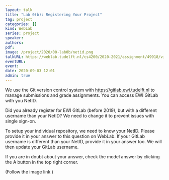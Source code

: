 ```yaml
---
layout: talk
title: "Lab 0(b): Registering Your Project"
tag: project
categories: []
kind: WebLab
series: project
speaker:
authors:
pdf:
image: /project/2020/00-lab0b/netid.png
talkURL: https://weblab.tudelft.nl/cs4200/2020-2021/assignment/49918/view
eventURL:
event:
date: 2020-09-03 12:01
admin: true
---
```


We use the Git version control system with https://gitlab.ewi.tudelft.nl to manage submissions and grade assignments. You can access EWI GitLab with you NetID.

Did you already register for EWI GitLab (before 2019), but with a different username than your NetID? We need to change it to prevent issues with single sign-on.

To setup your individual repository, we need to know your NetID. Please provide it in your answer to this question on WebLab. If your GitLab username is different than your NetID, provide it in your answer too. We will then update your GitLab username.

If you are in doubt about your answer, check the model answer by clicking the A button in the top right corner.

(Follow the image link.)
